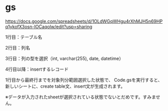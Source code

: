 # gs
https://docs.google.com/spreadsheets/d/1OLdWGqWHgu4rXhMJH5n69HPq1ykofX3osn-IOCaqolw/edit?usp=sharing

1行目：テーブル名

2行目：列名

3行目：列の型を選択（int, varchar(255), date, datetime）

4行目以降：insertするレコード

1行目から最終行までを対象列分範囲選択した状態で、
Code.gsを実行すると、新しいシートに、create table文、insert文が生成されます。

※データが入力されたsheetが選択されている状態でないとだめです。すみません。

